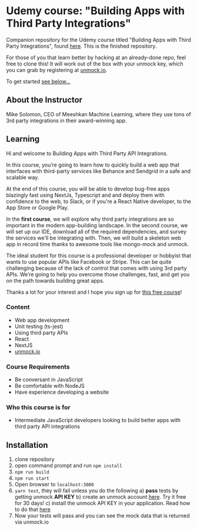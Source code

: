 # Udemy course: "Building Apps with Third Party Integrations" 

Companion repository for the Udemy course titled "Building Apps with Third Party Integrations", found [here](https://www.udemy.com/building-apps-with-third-party-integrations). This is the finished repository.

For those of you that learn better by hacking at an already-done repo, feel free to clone this!  It will work out of the box with your unmock key, which you can grab by registering at [unmock.io](https://www.unmock.io).

To get started [see below...](#Installation)

## About the Instructor
Mike Solomon, CEO of Meeshkan Machine Learning, where they use tons of 3rd party integrations in their award-winning app.

## Learning
Hi and welcome to Building Apps with Third Party API Integrations. 

In this course, you’re going to learn how to quickly build a web app that interfaces with third-party services like Behance and Sendgrid in a safe and scalable way.

At the end of this course, you will be able to develop bug-free apps blazingly fast using NextJs, Typescript and  and deploy them with confidence to the web, to Slack, or if you're a React Native developer, to the App Store or Google Play.

In the **first course**, we will explore why third party integrations are so important in the modern app-building landscape.  In the second course, we will set up our IDE, download all of the required dependencies, and survey the services we'll be integrating with.  Then, we will build a skeleton web app in record time thanks to awesome tools like mongo-mock and unmock.

The ideal student for this course is a professional developer or hobbyist that wants to use popular APIs like Facebook or Stripe.  This can be quite challenging because of the lack of control that comes with using 3rd party APIs.  We’re going to help you overcome those challenges, fast, and get you on the path towards building great apps.

Thanks a lot for your interest and I hope you sign up for [this free course](https://www.udemy.com/building-apps-with-third-party-integrations)!

### Content
- Web app development
- Unit testing (ts-jest)
- Using third party APIs
- React
- NextJS
- [unmock.io](https://www.unmock.io)

### Course Requirements
- Be conversant in JavaScript
- Be comfortable with NodeJS
- Have experience developing a website

### Who this course is for
- Intermediate JavaScript developers looking to build better apps with third party API integrations

## Installation
1) clone repository
2) open command prompt and run `npm install`
3) `npm run build`
4) `npm run start`
5) Open browser to `localhost:3000`
6) `yarn test`, they will fail unless you do the following
  a) **pass** tests by getting unmock **API KEY**
  b) create an unmock account [here](https://www.unmock.io). Try it free for 30 days!
  c) install the unmock API KEY in your application. Read how to do that [here](https://www.unmock.io/docs#installing)
7) Now your tests will pass and you can see the mock data that is returned via unmock.io
